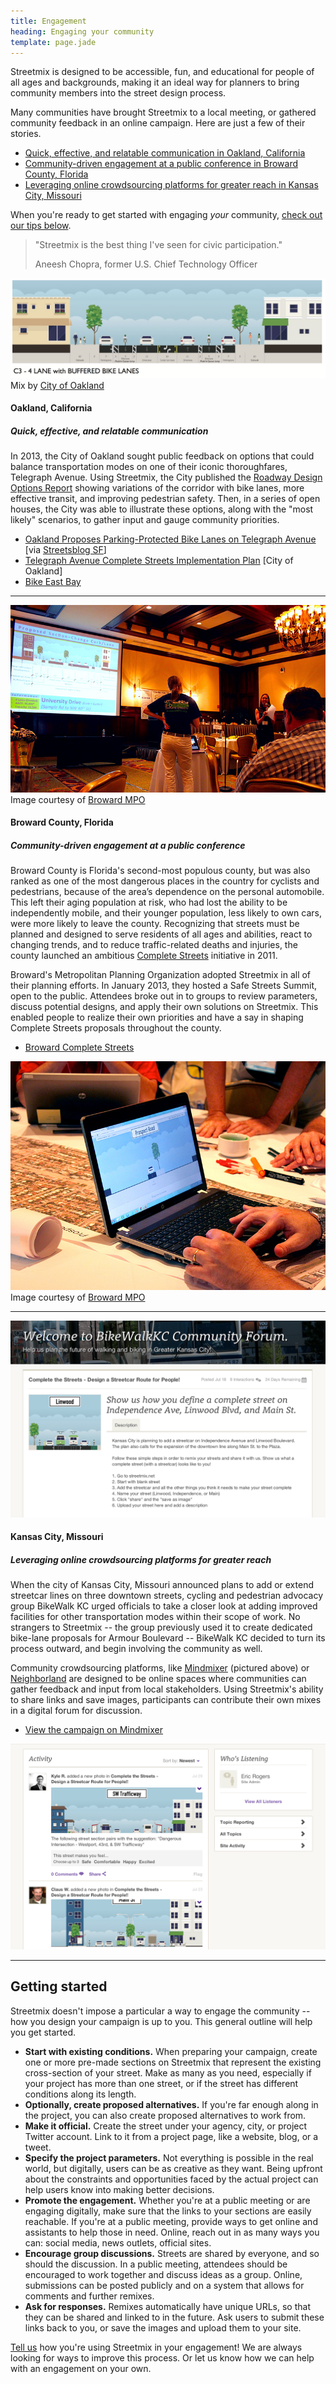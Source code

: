 ```yaml
---
title: Engagement
heading: Engaging your community
template: page.jade
---
```


Streetmix is designed to be accessible, fun, and educational for people of all ages and backgrounds, making it an ideal way for planners to bring community members into the street design process.

Many communities have brought Streetmix to a local meeting, or gathered community feedback in an online campaign. Here are just a few of their stories.

- <a href='#oakland-california'>Quick, effective, and relatable communication in Oakland, California</a>
- <a href='#broward-county-florida'>Community-driven engagement at a public conference in Broward County, Florida</a>
- <a href='#kansas-city-missouri'>Leveraging online crowdsourcing platforms for greater reach in Kansas City, Missouri</a>

When you're ready to get started with engaging _your_ community, <a href='#getting-started'>check out our tips below</a>.


> "Streetmix is the best thing I've seen for civic participation."
> <div class='author attribution'>Aneesh Chopra, former U.S. Chief Technology Officer</div>


![Bike lane option for Telegraph Avenue](/images/case-studies/telegraph-bike-option.jpg)
<span class='caption'>Mix by [City of Oakland](http://www2.oaklandnet.com/index.htm)</span>

#### Oakland, California
##### Quick, effective, and relatable communication

In 2013, the City of Oakland sought public feedback on options that could balance transportation modes on one of their iconic thoroughfares, Telegraph Avenue. Using Streetmix, the City published the [Roadway Design Options Report](http://www2.oaklandnet.com/n/OAK046665) showing variations of the corridor with bike lanes, more effective transit, and improving pedestrian safety. Then, in a series of open houses, the City was able to illustrate these options, along with the "most likely" scenarios, to gather input and gauge community priorities.

<ul class='fa-ul arrows'>
  <li><i class='fa fa-li fa-arrow-circle-o-right'></i> <a href='http://sf.streetsblog.org/2014/04/18/oakland-proposes-parking-protected-bike-lanes-on-telegraph-avenue/'>Oakland Proposes Parking-Protected Bike Lanes on Telegraph Avenue</a> [via <a href='http://sf.streetsblog.org/'>Streetsblog SF</a>]</li>
  <li><i class='fa fa-li fa-arrow-circle-o-right'></i> <a href='http://www2.oaklandnet.com/Government/o/PWA/o/EC/s/TelegraphAvenue/'>Telegraph Avenue Complete Streets Implementation Plan</a> [City of Oakland]</li>
  <li><i class='fa fa-li fa-arrow-circle-o-right'></i> <a href='https://bikeeastbay.org/telegraph'>Bike East Bay</a></li>
</ul>


---


![Complete Street Summit, Broward County, Florida](/images/case-studies/broward-02.jpg)
<span class='caption'>Image courtesy of [Broward MPO](http://www.browardmpo.org/)</span>

#### Broward County, Florida
##### Community-driven engagement at a public conference

Broward County is Florida's second-most populous county, but was also ranked as one of the most dangerous places in the country for cyclists and pedestrians, because of the area’s dependence on the personal automobile. This left their aging population at risk, who had lost the ability to be independently mobile, and their younger population, less likely to own cars, were more likely to leave the county. Recognizing that streets must be planned and designed to serve residents of all ages and abilities, react to changing trends, and to reduce traffic-related deaths and injuries, the county launched an ambitious [Complete Streets](http://www.smartgrowthamerica.org/complete-streets) initiative in 2011.

Broward's Metropolitan Planning Organization adopted Streetmix in all of their planning efforts. In January 2013, they hosted a Safe Streets Summit, open to the public. Attendees broke out in to groups to review parameters, discuss potential designs, and apply their own solutions on Streetmix. This enabled people to realize their own priorities and have a say in shaping Complete Streets proposals throughout the county.

<ul class='fa-ul arrows'>
  <li><i class='fa fa-li fa-arrow-circle-o-right'></i> <a href='http://www.browardmpo.org/projects-studies/complete-streets'>Broward Complete Streets</a></li>
</ul>


![Complete Street Summit, Broward County, Florida](/images/case-studies/broward-01.jpg)
<span class='caption'>Image courtesy of [Broward MPO](http://www.browardmpo.org/)</span>

----

![Mindmixer campaign in Kansas City, Missouri - Prompt](/images/case-studies/mindmixer-01.png)

#### Kansas City, Missouri
##### Leveraging online crowdsourcing platforms for greater reach

When the city of Kansas City, Missouri announced plans to add or extend streetcar lines on three downtown streets, cycling and pedestrian advocacy group BikeWalk KC urged officials to take a closer look at adding improved facilities for other transportation modes within their scope of work. No strangers to Streetmix -- the group previously used it to create dedicated bike-lane proposals for Armour Boulevard -- BikeWalk KC decided to turn its process outward, and begin involving the community as well.

Community crowdsourcing platforms, like <a href='http://www.mindmixer.com/'>Mindmixer</a> (pictured above) or <a href='http://www.neighborland.com/'>Neighborland</a> are designed to be online spaces where communities can gather feedback and input from local stakeholders. Using Streetmix's ability to share links and save images, participants can contribute their own mixes in a digital forum for discussion.

<ul class='fa-ul arrows'>
  <li><i class='fa fa-li fa-arrow-circle-o-right'></i> <a href='http://bikewalkkc.mindmixer.com/topics/16707/complete-the-streets-design-a-streetcar-route-for-people'>View the campaign on Mindmixer</a></li>
</ul>

![Mindmixer campaign in Kansas City, Missouri - Responses](/images/case-studies/mindmixer-02.png)

----

## Getting started

Streetmix doesn't impose a particular a way to engage the community -- how you design your campaign is up to you. This general outline will help you get started.

* **Start with existing conditions.** When preparing your campaign, create one or more pre-made sections on Streetmix that represent the existing cross-section of your street. Make as many as you need, especially if your project has more than one street, or if the street has different conditions along its length.
* **Optionally, create proposed alternatives.** If you're far enough along in the project, you can also create proposed alternatives to work from.
* **Make it official.** Create the street under your agency, city, or project Twitter account. Link to it from a project page, like a website, blog, or a tweet.
* **Specify the project parameters.** Not everything is possible in the real world, but digitally, users can be as creative as they want. Being upfront about the constraints and opportunities faced by the actual project can help users know into making better decisions.
* **Promote the engagement.** Whether you're at a public meeting or are engaging digitally, make sure that the links to your sections are easily reachable. If you're at a public meeting, provide ways to get online and assistants to help those in need. Online, reach out in as many ways you can: social media, news outlets, official sites.
* **Encourage group discussions.** Streets are shared by everyone, and so should the discussion. In a public meeting, attendees should be encouraged to work together and discuss ideas as a group. Online, submissions can be posted publicly and on a system that allows for comments and further remixes.
* **Ask for responses.** Remixes automatically have unique URLs, so that they can be shared and linked to in the future. Ask users to submit these links back to you, or save the images and upload them to your site.




[Tell us](mailto:streetmix@codeforamerica.org) how you're using Streetmix in your engagement! We are always looking for ways to improve this process. Or let us know how we can help with an engagement on your own.
